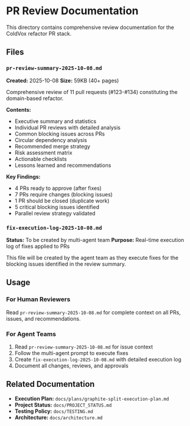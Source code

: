 # PR Review Documentation

This directory contains comprehensive review documentation for the ColdVox refactor PR stack.

## Files

### `pr-review-summary-2025-10-08.md`
**Created:** 2025-10-08
**Size:** 59KB (40+ pages)

Comprehensive review of 11 pull requests (#123-#134) constituting the domain-based refactor.

**Contents:**
- Executive summary and statistics
- Individual PR reviews with detailed analysis
- Common blocking issues across PRs
- Circular dependency analysis
- Recommended merge strategy
- Risk assessment matrix
- Actionable checklists
- Lessons learned and recommendations

**Key Findings:**
- 4 PRs ready to approve (after fixes)
- 7 PRs require changes (blocking issues)
- 1 PR should be closed (duplicate work)
- 5 critical blocking issues identified
- Parallel review strategy validated

### `fix-execution-log-2025-10-08.md`
**Status:** To be created by multi-agent team
**Purpose:** Real-time execution log of fixes applied to PRs

This file will be created by the agent team as they execute fixes for the blocking issues identified in the review summary.

## Usage

### For Human Reviewers
Read `pr-review-summary-2025-10-08.md` for complete context on all PRs, issues, and recommendations.

### For Agent Teams
1. Read `pr-review-summary-2025-10-08.md` for issue context
2. Follow the multi-agent prompt to execute fixes
3. Create `fix-execution-log-2025-10-08.md` with detailed execution log
4. Document all changes, reviews, and approvals

## Related Documentation

- **Execution Plan:** `docs/plans/graphite-split-execution-plan.md`
- **Project Status:** `docs/PROJECT_STATUS.md`
- **Testing Policy:** `docs/TESTING.md`
- **Architecture:** `docs/architecture.md`
